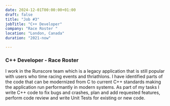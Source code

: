 ```yaml
---
date: 2024-12-01T00:00:00+01:00
draft: false
title: "Job #3"
jobTitle: "C++ Developer"
company: "Race Roster "
location: "London, Canada"
duration: "2021-now"

---
```

### C++ Developer - Race Roster

I work in the Runscore team which is a legacy application that is still popular with users who time racing events and thriathlons. I have identified parts of the code that can be modernized from C to current C++ standards making the application run performantly in modern systems.
As part of my tasks I write C++ code to fix bugs and crashes, plan and add requested features, perform code review and write Unit Tests for existing or new code.